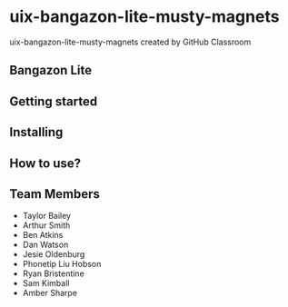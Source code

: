 # uix-bangazon-lite-musty-magnets
uix-bangazon-lite-musty-magnets created by GitHub Classroom

## Bangazon Lite

## Getting started

## Installing

## How to use? 

## Team Members
* Taylor Bailey
* Arthur Smith
* Ben Atkins
* Dan Watson
* Jesie Oldenburg
* Phonetip Liu Hobson
* Ryan Bristentine
* Sam Kimball
* Amber Sharpe
